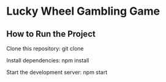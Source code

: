 # Lucky Wheel Gambling Game 

## How to Run the Project
Clone this repository:
git clone <repository-url>

Install dependencies:
npm install

Start the development server:
npm start
 
